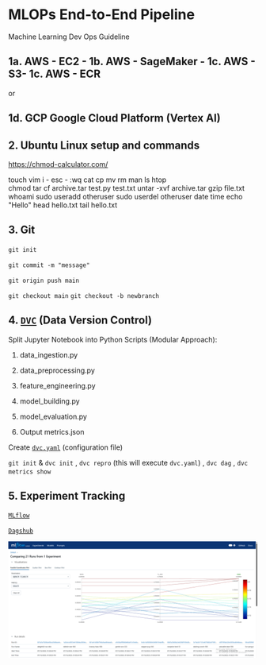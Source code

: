 # MLOPs End-to-End Pipeline
Machine Learning Dev Ops Guideline

## 1a. AWS - EC2 - 1b. AWS - SageMaker - 1c. AWS - S3- 1c. AWS - ECR

or

## 1d. GCP Google Cloud Platform (Vertex AI)

## 2. Ubuntu Linux setup and commands
   
   https://chmod-calculator.com/
   
   touch   vim i - esc - :wq   cat   cp   mv   rm    man ls    htop    
   chmod     tar cf archive.tar test.py test.txt    untar -xvf archive.tar    gzip file.txt    whoami    sudo useradd otheruser    sudo userdel otheruser    date    time    echo "Hello"    head hello.txt    tail hello.txt
   
## 3. Git

   `git init`

   `git commit -m "message"`
   
   `git origin push main`
   
   `git checkout main`
   `git checkout -b newbranch`

## 4. [`DVC`](https://dvc.org/doc/start) (Data Version Control) 

Split Jupyter Notebook into Python Scripts (Modular Approach):

1. data_ingestion.py 
2. data_preprocessing.py
3. feature_engineering.py
4. model_building.py
5. model_evaluation.py 

6. Output metrics.json

Create  [`dvc.yaml`](./dvc.yaml) (configuration file)

`git init` & `dvc init` , `dvc repro` (this will execute `dvc.yaml`) , `dvc dag` , `dvc metrics show` 

## 5. Experiment Tracking 
   [`MLflow`](https://mlflow.org/)
   
   [`Dagshub`]( https://github.com/DagsHub)

   ![`MLflow Metrics`](https://github.com/spha-code/MLflow/blob/main/MLflow_Metrics.png)
   
  
